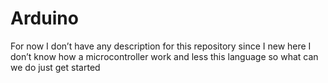 # Arduino
For now I don’t have any description for this repository since I new here I don’t know how a microcontroller work and less this language so what can we do just get started
